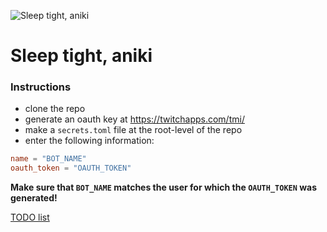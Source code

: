 
![Sleep tight, aniki][aniki]

# Sleep tight, aniki


### Instructions

* clone the repo
* generate an oauth key at https://twitchapps.com/tmi/
* make a `secrets.toml` file at the root-level of the repo
* enter the following information:

```toml
name = "BOT_NAME"
oauth_token = "OAUTH_TOKEN"
```

**Make sure that `BOT_NAME` matches the user for which the `OAUTH_TOKEN` was generated!**

[TODO list](./TODO.md)

[aniki]: https://i.imgur.com/LdLYvQO.png